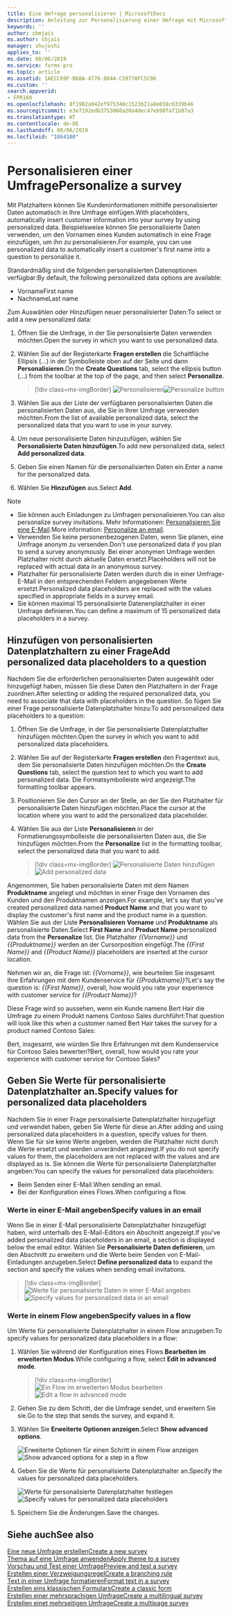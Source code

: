 ```yaml
---
title: Eine Umfrage personalisieren | MicrosoftDocs
description: Anleitung zur Personalisierung einer Umfrage mit Microsoft Forms Pro.
keywords: ''
author: sbmjais
ms.author: shjais
manager: shujoshi
applies_to: ''
ms.date: 08/06/2019
ms.service: forms-pro
ms.topic: article
ms.assetid: 1AECC69F-B68A-4776-884A-C59770FC5C96
ms.custom: ''
search.appverid:
- FPR160
ms.openlocfilehash: 8f1982a942ef975346c1523b21a8e038c6339b46
ms.sourcegitcommit: e3e7192edb3753060a20a4dec47eb98faf1b87a3
ms.translationtype: HT
ms.contentlocale: de-DE
ms.lasthandoff: 08/06/2019
ms.locfileid: "1864100"
---
```

# <a name="personalize-a-survey"></a><span data-ttu-id="6dc82-103">Personalisieren einer Umfrage</span><span class="sxs-lookup"><span data-stu-id="6dc82-103">Personalize a survey</span></span>

<span data-ttu-id="6dc82-104">Mit Platzhaltern können Sie Kundeninformationen mithilfe personalisierter Daten automatisch in Ihre Umfrage einfügen.</span><span class="sxs-lookup"><span data-stu-id="6dc82-104">With placeholders, automatically insert customer information into your survey by using personalized data.</span></span> <span data-ttu-id="6dc82-105">Beispielsweise können Sie personalisierte Daten verwenden, um den Vornamen eines Kunden automatisch in eine Frage einzufügen, um ihn zu personalisieren.</span><span class="sxs-lookup"><span data-stu-id="6dc82-105">For example, you can use personalized data to automatically insert a customer's first name into a question to personalize it.</span></span>

<span data-ttu-id="6dc82-106">Standardmäßig sind die folgenden personalisierten Datenoptionen verfügbar:</span><span class="sxs-lookup"><span data-stu-id="6dc82-106">By default, the following personalized data options are available:</span></span>

- <span data-ttu-id="6dc82-107">Vorname</span><span class="sxs-lookup"><span data-stu-id="6dc82-107">First name</span></span>
- <span data-ttu-id="6dc82-108">Nachname</span><span class="sxs-lookup"><span data-stu-id="6dc82-108">Last name</span></span>

<span data-ttu-id="6dc82-109">Zum Auswählen oder Hinzufügen neuer personalisierter Daten:</span><span class="sxs-lookup"><span data-stu-id="6dc82-109">To select or add a new personalized data:</span></span>

1.  <span data-ttu-id="6dc82-110">Öffnen Sie die Umfrage, in der Sie personalisierte Daten verwenden möchten.</span><span class="sxs-lookup"><span data-stu-id="6dc82-110">Open the survey in which you want to use personalized data.</span></span>

2.  <span data-ttu-id="6dc82-111">Wählen Sie auf der Registerkarte **Fragen erstellen** die Schaltfläche Ellipsis (...) in der Symbolleiste oben auf der Seite und dann **Personalisieren**.</span><span class="sxs-lookup"><span data-stu-id="6dc82-111">On the **Create Questions** tab, select the ellipsis button (…) from the toolbar at the top of the page, and then select **Personalize**.</span></span>

    > [!div class=mx-imgBorder]
    > <span data-ttu-id="6dc82-112">![Personalisieren](media/custom-data-button.png "Personalisieren")</span><span class="sxs-lookup"><span data-stu-id="6dc82-112">![Personalize button](media/custom-data-button.png "Personalize button")</span></span>

3.  <span data-ttu-id="6dc82-113">Wählen Sie aus der Liste der verfügbaren personalisierten Daten die personalisierten Daten aus, die Sie in Ihrer Umfrage verwenden möchten.</span><span class="sxs-lookup"><span data-stu-id="6dc82-113">From the list of available personalized data, select the personalized data that you want to use in your survey.</span></span>

4.  <span data-ttu-id="6dc82-114">Um neue personalisierte Daten hinzuzufügen, wählen Sie **Personalisierte Daten hinzufügen**.</span><span class="sxs-lookup"><span data-stu-id="6dc82-114">To add new personalized data, select **Add personalized data**.</span></span>

5.  <span data-ttu-id="6dc82-115">Geben Sie einen Namen für die personalisierten Daten ein.</span><span class="sxs-lookup"><span data-stu-id="6dc82-115">Enter a name for the personalized data.</span></span>

6.  <span data-ttu-id="6dc82-116">Wählen Sie **Hinzufügen** aus.</span><span class="sxs-lookup"><span data-stu-id="6dc82-116">Select **Add**.</span></span>

> [!NOTE]
> - <span data-ttu-id="6dc82-117">Sie können auch Einladungen zu Umfragen personalisieren.</span><span class="sxs-lookup"><span data-stu-id="6dc82-117">You can also personalize survey invitations.</span></span> <span data-ttu-id="6dc82-118">Mehr Informationen: [Personalisieren Sie eine E-Mail](send-survey-email.md#personalize-an-email).</span><span class="sxs-lookup"><span data-stu-id="6dc82-118">More information: [Personalize an email](send-survey-email.md#personalize-an-email).</span></span>
> - <span data-ttu-id="6dc82-119">Verwenden Sie keine personenbezogenen Daten, wenn Sie planen, eine Umfrage anonym zu versenden.</span><span class="sxs-lookup"><span data-stu-id="6dc82-119">Don't use personalized data if you plan to send a survey anonymously.</span></span> <span data-ttu-id="6dc82-120">Bei einer anonymen Umfrage werden Platzhalter nicht durch aktuelle Daten ersetzt.</span><span class="sxs-lookup"><span data-stu-id="6dc82-120">Placeholders will not be replaced with actual data in an anonymous survey.</span></span>
> - <span data-ttu-id="6dc82-121">Platzhalter für personalisierte Daten werden durch die in einer Umfrage-E-Mail in den entsprechenden Feldern angegebenen Werte ersetzt.</span><span class="sxs-lookup"><span data-stu-id="6dc82-121">Personalized data placeholders are replaced with the values specified in appropriate fields in a survey email.</span></span>
> - <span data-ttu-id="6dc82-122">Sie können maximal 15 personalisierte Datenenplatzhalter in einer Umfrage definieren.</span><span class="sxs-lookup"><span data-stu-id="6dc82-122">You can define a maximum of 15 personalized data placeholders in a survey.</span></span>

## <a name="add-personalized-data-placeholders-to-a-question"></a><span data-ttu-id="6dc82-123">Hinzufügen von personalisierten Datenplatzhaltern zu einer Frage</span><span class="sxs-lookup"><span data-stu-id="6dc82-123">Add personalized data placeholders to a question</span></span>

<span data-ttu-id="6dc82-124">Nachdem Sie die erforderlichen personalisierten Daten ausgewählt oder hinzugefügt haben, müssen Sie diese Daten den Platzhaltern in der Frage zuordnen.</span><span class="sxs-lookup"><span data-stu-id="6dc82-124">After selecting or adding the required personalized data, you need to associate that data with placeholders in the question.</span></span> <span data-ttu-id="6dc82-125">So fügen Sie einer Frage personalisierte Datenplatzhalter hinzu:</span><span class="sxs-lookup"><span data-stu-id="6dc82-125">To add personalized data placeholders to a question:</span></span>

1.  <span data-ttu-id="6dc82-126">Öffnen Sie die Umfrage, in der Sie personalisierte Datenplatzhalter hinzufügen möchten.</span><span class="sxs-lookup"><span data-stu-id="6dc82-126">Open the survey in which you want to add personalized data placeholders.</span></span>

2.  <span data-ttu-id="6dc82-127">Wählen Sie auf der Registerkarte **Fragen erstellen** den Fragentext aus, dem Sie personalisierte Daten hinzufügen möchten.</span><span class="sxs-lookup"><span data-stu-id="6dc82-127">On the **Create Questions** tab, select the question text to which you want to add personalized data.</span></span> <span data-ttu-id="6dc82-128">Die Formatsymbolleiste wird angezeigt.</span><span class="sxs-lookup"><span data-stu-id="6dc82-128">The formatting toolbar appears.</span></span>

3.  <span data-ttu-id="6dc82-129">Positionieren Sie den Cursor an der Stelle, an der Sie den Platzhalter für personalisierte Daten hinzufügen möchten.</span><span class="sxs-lookup"><span data-stu-id="6dc82-129">Place the cursor at the location where you want to add the personalized data placeholder.</span></span>

4.  <span data-ttu-id="6dc82-130">Wählen Sie aus der Liste **Personalisieren** in der Formatierungssymbolleiste die personalisierten Daten aus, die Sie hinzufügen möchten.</span><span class="sxs-lookup"><span data-stu-id="6dc82-130">From the **Personalize** list in the formatting toolbar, select the personalized data that you want to add.</span></span> 

    > [!div class=mx-imgBorder]
    > <span data-ttu-id="6dc82-131">![Personalisierte Daten hinzufügen](media/add-pipe-data.png "Personalisierte Daten hinzufügen")</span><span class="sxs-lookup"><span data-stu-id="6dc82-131">![Add personalized data](media/add-pipe-data.png "Add personalized data")</span></span>

<span data-ttu-id="6dc82-132">Angenommen, Sie haben personalisierte Daten mit dem Namen **Produktname** angelegt und möchten in einer Frage den Vornamen des Kunden und den Produktnamen anzeigen.</span><span class="sxs-lookup"><span data-stu-id="6dc82-132">For example, let's say that you've created personalized data named **Product Name** and that you want to display the customer's first name and the product name in a question.</span></span> <span data-ttu-id="6dc82-133">Wählen Sie aus der Liste **Personalisieren** **Vorname** und **Produktname** als personalisierte Daten.</span><span class="sxs-lookup"><span data-stu-id="6dc82-133">Select **First Name** and **Product Name** personalized data from the **Personalize** list.</span></span> <span data-ttu-id="6dc82-134">Die Platzhalter *{{Vorname}}* und *{{Produktname}}* werden an der Cursorposition eingefügt.</span><span class="sxs-lookup"><span data-stu-id="6dc82-134">The *{{First Name}}* and *{{Product Name}}* placeholders are inserted at the cursor location.</span></span>

<span data-ttu-id="6dc82-135">Nehmen wir an, die Frage ist: *{{Vorname}}*, wie beurteilen Sie insgesamt Ihre Erfahrungen mit dem Kundenservice für *{{Produktname}}*?</span><span class="sxs-lookup"><span data-stu-id="6dc82-135">Let's say the question is: *{{First Name}}*, overall, how would you rate your experience with customer service for *{{Product Name}}*?</span></span>

<span data-ttu-id="6dc82-136">Diese Frage wird so aussehen, wenn ein Kunde namens Bert Hair die Umfrage zu einem Produkt namens Contoso Sales durchführt:</span><span class="sxs-lookup"><span data-stu-id="6dc82-136">That question will look like this when a customer named Bert Hair takes the survey for a product named Contoso Sales:</span></span>

<span data-ttu-id="6dc82-137">Bert, insgesamt, wie würden Sie Ihre Erfahrungen mit dem Kundenservice für Contoso Sales bewerten?</span><span class="sxs-lookup"><span data-stu-id="6dc82-137">Bert, overall, how would you rate your experience with customer service for Contoso Sales?</span></span>

## <a name="specify-values-for-personalized-data-placeholders"></a><span data-ttu-id="6dc82-138">Geben Sie Werte für personalisierte Datenplatzhalter an.</span><span class="sxs-lookup"><span data-stu-id="6dc82-138">Specify values for personalized data placeholders</span></span>

<span data-ttu-id="6dc82-139">Nachdem Sie in einer Frage personalisierte Datenplatzhalter hinzugefügt und verwendet haben, geben Sie Werte für diese an.</span><span class="sxs-lookup"><span data-stu-id="6dc82-139">After adding and using personalized data placeholders in a question, specify values for them.</span></span> <span data-ttu-id="6dc82-140">Wenn Sie für sie keine Werte angeben, werden die Platzhalter nicht durch die Werte ersetzt und werden unverändert angezeigt.</span><span class="sxs-lookup"><span data-stu-id="6dc82-140">If you do not specify values for them, the placeholders are not replaced with the values and are displayed as is.</span></span> <span data-ttu-id="6dc82-141">Sie können die Werte für personalisierte Datenplatzhalter angeben:</span><span class="sxs-lookup"><span data-stu-id="6dc82-141">You can specify the values for personalized data placeholders:</span></span> 

- <span data-ttu-id="6dc82-142">Beim Senden einer E-Mail.</span><span class="sxs-lookup"><span data-stu-id="6dc82-142">When sending an email.</span></span>
- <span data-ttu-id="6dc82-143">Bei der Konfiguration eines Flows.</span><span class="sxs-lookup"><span data-stu-id="6dc82-143">When configuring a flow.</span></span>

### <a name="specify-values-in-an-email"></a><span data-ttu-id="6dc82-144">Werte in einer E-Mail angeben</span><span class="sxs-lookup"><span data-stu-id="6dc82-144">Specify values in an email</span></span>

<span data-ttu-id="6dc82-145">Wenn Sie in einer E-Mail personalisierte Datenplatzhalter hinzugefügt haben, wird unterhalb des E-Mail-Editors ein Abschnitt angezeigt.</span><span class="sxs-lookup"><span data-stu-id="6dc82-145">If you've added personalized data placeholders in an email, a section is displayed below the email editor.</span></span> <span data-ttu-id="6dc82-146">Wählen Sie **Personalisierte Daten definieren**, um den Abschnitt zu erweitern und die Werte beim Senden von E-Mail-Einladungen anzugeben.</span><span class="sxs-lookup"><span data-stu-id="6dc82-146">Select **Define personalized data** to expand the section and specify the values when sending email invitations.</span></span>

> [!div class=mx-imgBorder]
> <span data-ttu-id="6dc82-147">![Werte für personalisierte Daten in einer E-Mail angeben](media/custom-data-values.png "Werte für personalisierte Daten in einer E-Mail angeben")</span><span class="sxs-lookup"><span data-stu-id="6dc82-147">![Specify values for personalized data in an email](media/custom-data-values.png "Specify values for personalized data in an email")</span></span>

### <a name="specify-values-in-a-flow"></a><span data-ttu-id="6dc82-148">Werte in einem Flow angeben</span><span class="sxs-lookup"><span data-stu-id="6dc82-148">Specify values in a flow</span></span>

<span data-ttu-id="6dc82-149">Um Werte für personalisierte Datenplatzhalter in einem Flow anzugeben:</span><span class="sxs-lookup"><span data-stu-id="6dc82-149">To specify values for personalized data placeholders in a flow:</span></span>

1.  <span data-ttu-id="6dc82-150">Wählen Sie während der Konfiguration eines Flows **Bearbeiten im erweiterten Modus**.</span><span class="sxs-lookup"><span data-stu-id="6dc82-150">While configuring a flow, select **Edit in advanced mode**.</span></span>

    > [!div class=mx-imgBorder]
    > <span data-ttu-id="6dc82-151">![Ein Flow im erweiterten Modus bearbeiten](media/flow-advanced-mode.png "Ein Flow im erweiterten Modus bearbeiten")</span><span class="sxs-lookup"><span data-stu-id="6dc82-151">![Edit a flow in advanced mode](media/flow-advanced-mode.png "Edit a flow in advanced mode")</span></span>

2.  <span data-ttu-id="6dc82-152">Gehen Sie zu dem Schritt, der die Umfrage sendet, und erweitern Sie sie.</span><span class="sxs-lookup"><span data-stu-id="6dc82-152">Go to the step that sends the survey, and expand it.</span></span>

3.  <span data-ttu-id="6dc82-153">Wählen Sie **Erweiterte Optionen anzeigen**.</span><span class="sxs-lookup"><span data-stu-id="6dc82-153">Select **Show advanced options**.</span></span>

    <span data-ttu-id="6dc82-154">![Erweiterte Optionen für einen Schritt in einem Flow anzeigen](media/flow-step-advanced-options-button.png "Erweiterte Optionen für einen Schritt in einem Flow anzeigen")</span><span class="sxs-lookup"><span data-stu-id="6dc82-154">![Show advanced options for a step in a flow](media/flow-step-advanced-options-button.png "Show advanced options for a step in a flow")</span></span>

4.  <span data-ttu-id="6dc82-155">Geben Sie die Werte für personalisierte Datenplatzhalter an.</span><span class="sxs-lookup"><span data-stu-id="6dc82-155">Specify the values for personalized data placeholders.</span></span>

    <span data-ttu-id="6dc82-156">![Werte für personalisierte Datenplatzhalter festlegen](media/flow-step-advanced-options.png "Werte für personalisierte Datenplatzhalter festlegen")</span><span class="sxs-lookup"><span data-stu-id="6dc82-156">![Specify values for personalized data placeholders](media/flow-step-advanced-options.png "Specify values for personalized data placeholders")</span></span>

5.  <span data-ttu-id="6dc82-157">Speichern Sie die Änderungen.</span><span class="sxs-lookup"><span data-stu-id="6dc82-157">Save the changes.</span></span> 

## <a name="see-also"></a><span data-ttu-id="6dc82-158">Siehe auch</span><span class="sxs-lookup"><span data-stu-id="6dc82-158">See also</span></span>

[<span data-ttu-id="6dc82-159">Eine neue Umfrage erstellen</span><span class="sxs-lookup"><span data-stu-id="6dc82-159">Create a new survey</span></span>](create-new-survey.md)<br>
[<span data-ttu-id="6dc82-160">Thema auf eine Umfrage anwenden</span><span class="sxs-lookup"><span data-stu-id="6dc82-160">Apply theme to a survey</span></span>](apply-theme.md)<br>
[<span data-ttu-id="6dc82-161">Vorschau und Test einer Umfrage</span><span class="sxs-lookup"><span data-stu-id="6dc82-161">Preview and test a survey</span></span>](preview-test-survey.md)<br>
[<span data-ttu-id="6dc82-162">Erstellen einer Verzweigungsregel</span><span class="sxs-lookup"><span data-stu-id="6dc82-162">Create a branching rule</span></span>](create-branching-rule.md)<br>
[<span data-ttu-id="6dc82-163">Text in einer Umfrage formatieren</span><span class="sxs-lookup"><span data-stu-id="6dc82-163">Format text in a survey</span></span>](survey-text-format.md)<br>
[<span data-ttu-id="6dc82-164">Erstellen eins klassischen Formulars</span><span class="sxs-lookup"><span data-stu-id="6dc82-164">Create a classic form</span></span>](create-classic-form.md)<br>
[<span data-ttu-id="6dc82-165">Erstellen einer mehrsprachigen Umfrage</span><span class="sxs-lookup"><span data-stu-id="6dc82-165">Create a multilingual survey</span></span>](create-multilingual-survey.md)<br>
[<span data-ttu-id="6dc82-166">Erstellen einet mehrseitigen Umfrage</span><span class="sxs-lookup"><span data-stu-id="6dc82-166">Create a multipage survey</span></span>](create-multipage-survey.md)
